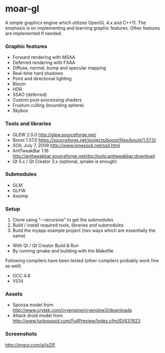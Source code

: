 # moar-gl

A simple graphics engine which utilizes OpenGL 4.x and C++11. The emphasis is on implementing and learning graphic features. Other features are implemented if needed.

### Graphic features
- Forward rendering with MSAA
- Deferred rendering with FXAA
- Diffuse, normal, bump and specular mapping
- Real-time hard shadows
- Point and directional lighting
- Bloom
- HDR
- SSAO (deferred)
- Custom post-processing shaders
- Frustum culling (bounding sphere)
- Skybox

### Tools and libraries
- GLEW 2.0.0 http://glew.sourceforge.net/
- Boost 1.57.0 https://sourceforge.net/projects/boost/files/boost/1.57.0/
- SOIL July 7, 2008 http://www.lonesock.net/soil.html
- AntTweakBar 1.16 http://anttweakbar.sourceforge.net/doc/tools:anttweakbar:download
- Qt 5.x / Qt Creator 3.x (optional, qmake is enough)

### Submodules
- GLM
- GLFW
- Assimp

### Setup
1. Clone using "--recursive" to get the submodules
2. Build / install required tools, libraries and submodules
3. Build the myapp example project (two ways which are essentially the same)
 * With Qt / Qt Creator Build & Run
 * By running qmake and building with the Makefile

Following compilers have been tested (other compilers probably work fine as well)
- GCC 4.8
- VS14

### Assets
- Sponza model from http://www.crytek.com/cryengine/cryengine3/downloads
- Attack droid model from http://www.turbosquid.com/FullPreview/Index.cfm/ID/637623

### Screenshots

http://imgur.com/a/IxZIF
